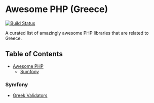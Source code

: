 # Awesome PHP (Greece)

[![Build Status](https://api.travis-ci.org/phpgr/awesome-php-greece.svg?branch=master)](https://travis-ci.org/phpgr/awesome-php-greece)

A curated list of amazingly awesome PHP libraries that are related to Greece.

## Table of Contents
- [Awesome PHP](#awesome-php)
    - [Sumfony](#symfony)
    
    
### Symfony
- [Greek Validators](https://github.com/thanosKontos/greek-validators-symfony)
